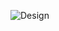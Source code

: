 ![Design](https://user-images.githubusercontent.com/122812129/218643673-1fcd1aed-b20d-45e2-9296-9ee30cf34f0f.png)
